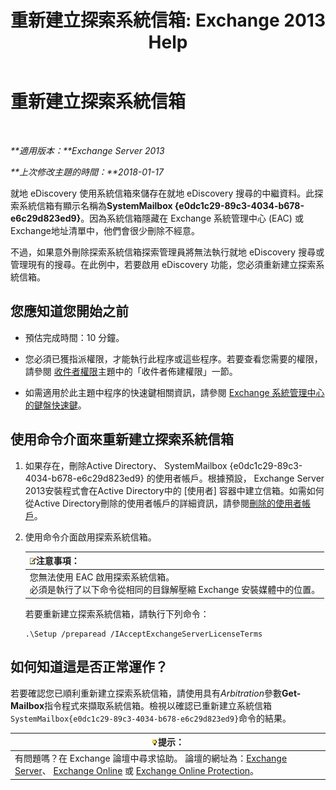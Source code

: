 ﻿---
title: '重新建立探索系統信箱: Exchange 2013 Help'
TOCTitle: 重新建立探索系統信箱
ms:assetid: 5ae8426b-5661-4ecb-99c4-cdd342107fb1
ms:mtpsurl: https://technet.microsoft.com/zh-tw/library/Gg588318(v=EXCHG.150)
ms:contentKeyID: 50473262
ms.date: 05/21/2018
mtps_version: v=EXCHG.150
ms.translationtype: MT
---

# 重新建立探索系統信箱

 

_**適用版本：**Exchange Server 2013_

_**上次修改主題的時間：**2018-01-17_

就地 eDiscovery 使用系統信箱來儲存在就地 eDiscovery 搜尋的中繼資料。此探索系統信箱有顯示名稱為**SystemMailbox {e0dc1c29-89c3-4034-b678-e6c29d823ed9}**。因為系統信箱隱藏在 Exchange 系統管理中心 (EAC) 或Exchange地址清單中，他們會很少刪除不經意。

不過，如果意外刪除探索系統信箱探索管理員將無法執行就地 eDiscovery 搜尋或管理現有的搜尋。在此例中，若要啟用 eDiscovery 功能，您必須重新建立探索系統信箱。

## 您應知道您開始之前

  - 預估完成時間：10 分鐘。

  - 您必須已獲指派權限，才能執行此程序或這些程序。若要查看您需要的權限，請參閱 [收件者權限](recipients-permissions-exchange-2013-help.md)主題中的「收件者佈建權限」一節。

  - 如需適用於此主題中程序的快速鍵相關資訊，請參閱 [Exchange 系統管理中心的鍵盤快速鍵](keyboard-shortcuts-in-the-exchange-admin-center-exchange-online-protection-help.md)。

## 使用命令介面來重新建立探索系統信箱

1.  如果存在，刪除Active Directory、 SystemMailbox {e0dc1c29-89c3-4034-b678-e6c29d823ed9} 的使用者帳戶。根據預設， Exchange Server 2013安裝程式會在Active Directory中的 \[使用者\] 容器中建立信箱。如需如何從Active Directory刪除的使用者帳戶的詳細資訊，請參閱[刪除的使用者帳戶](https://go.microsoft.com/fwlink/p/?linkid=215850)。

2.  使用命令介面啟用探索系統信箱。
    
    <table>
    <thead>
    <tr class="header">
    <th><img src="images/Bb124558.note(EXCHG.150).gif" title="注意事項" alt="注意事項" />注意事項：</th>
    </tr>
    </thead>
    <tbody>
    <tr class="odd">
    <td>您無法使用 EAC 啟用探索系統信箱。<br />
    必須是執行了以下命令從相同的目錄解壓縮 Exchange 安裝媒體中的位置。</td>
    </tr>
    </tbody>
    </table>
    
    若要重新建立探索系統信箱，請執行下列命令：
    
        .\Setup /preparead /IAcceptExchangeServerLicenseTerms

## 如何知道這是否正常運作？

若要確認您已順利重新建立探索系統信箱，請使用具有*Arbitration*參數**Get-Mailbox**指令程式來擷取系統信箱。檢視以確認已重新建立系統信箱`SystemMailbox{e0dc1c29-89c3-4034-b678-e6c29d823ed9}`命令的結果。

<table>
<thead>
<tr class="header">
<th><img src="images/Bb124558.tip(EXCHG.150).gif" title="提示" alt="提示" />提示：</th>
</tr>
</thead>
<tbody>
<tr class="odd">
<td>有問題嗎？在 Exchange 論壇中尋求協助。 論壇的網址為：<a href="https://go.microsoft.com/fwlink/p/?linkid=60612">Exchange Server</a>、 <a href="https://go.microsoft.com/fwlink/p/?linkid=267542">Exchange Online</a> 或 <a href="https://go.microsoft.com/fwlink/p/?linkid=285351">Exchange Online Protection</a>。</td>
</tr>
</tbody>
</table>


